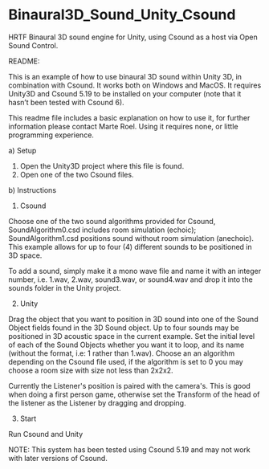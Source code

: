 Binaural3D_Sound_Unity_Csound
=============================

HRTF Binaural 3D sound engine for Unity, using Csound as a host via Open Sound Control.


README:

This is an example of how to use binaural 3D sound within Unity 3D, in combination with Csound. 
It works both on Windows and MacOS. It requires Unity3D and Csound 5.19 to be installed 
on your computer (note that it hasn’t been tested with Csound 6). 

This readme file includes a basic explanation on how to use it, for further information 
please contact Marte Roel. Using it requires none, 
or little programming experience.

a) Setup

1. Open the Unity3D project where this file is found.
2. Open one of the two Csound files.


b) Instructions

1. Csound

Choose one of the two sound algorithms provided for Csound, SoundAlgorithm0.csd includes 
room simulation (echoic); SoundAlgorithm1.csd positions sound without room simulation 
(anechoic). This example allows for up to four (4) different sounds to be positioned 
in 3D space.

To add a sound, simply make it a mono wave file and name it with an integer number, 
i.e. 1.wav, 2.wav, sound3.wav, or sound4.wav and drop it into the sounds folder in the 
Unity project. 

2. Unity

Drag the object that you want to position in 3D sound into one of the Sound Object fields 
found in the 3D Sound object. Up to four sounds may be positioned in 3D acoustic space 
in the current example. Set the initial level of each of the Sound Objects whether you
want it to loop, and its name (without the format, i.e: 1 rather than 1.wav). 
Choose an an algorithm depending on the Csound file used, if the algorithm is set to 0 
you may choose a room size with size not less than 2x2x2. 

Currently the Listener's position is paired with the camera's. This is good when doing a 
first person game, otherwise set the Transform of the head of the listener as the 
Listener by dragging and dropping.

3. Start

Run Csound and Unity


NOTE: This system has been tested using Csound 5.19 and may not work with later versions of Csound.
